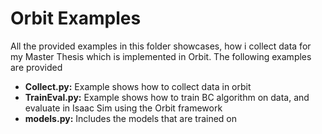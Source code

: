 # Orbit Examples
All the provided examples in this folder showcases, how i collect data for my Master Thesis which is implemented in Orbit. The following examples are provided
* **Collect.py:** Example shows how to collect data in orbit
* **TrainEval.py:** Example shows how to train BC algorithm on data, and evaluate in Isaac Sim using the Orbit framework
* **models.py:** Includes the models that are trained on
